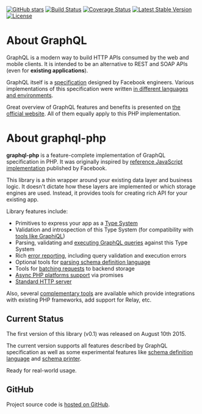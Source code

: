 [![GitHub stars](https://img.shields.io/github/stars/webonyx/graphql-php.svg?style=social&label=Star)](https://github.com/webonyx/graphql-php)
[![Build Status](https://travis-ci.org/webonyx/graphql-php.svg?branch=master)](https://travis-ci.org/webonyx/graphql-php)
[![Coverage Status](https://coveralls.io/repos/github/webonyx/graphql-php/badge.svg)](https://coveralls.io/github/webonyx/graphql-php)
[![Latest Stable Version](https://poser.pugx.org/webonyx/graphql-php/version)](https://packagist.org/packages/webonyx/graphql-php)
[![License](https://poser.pugx.org/webonyx/graphql-php/license)](https://packagist.org/packages/webonyx/graphql-php)

# About GraphQL

GraphQL is a modern way to build HTTP APIs consumed by the web and mobile clients.
It is intended to be an alternative to REST and SOAP APIs (even for **existing applications**).

GraphQL itself is a [specification](https://github.com/facebook/graphql) designed by Facebook
engineers. Various implementations of this specification were written
[in different languages and environments](http://graphql.org/code/).

Great overview of GraphQL features and benefits is presented on [the official website](http://graphql.org/).
All of them equally apply to this PHP implementation.

# About graphql-php

**graphql-php** is a feature-complete implementation of GraphQL specification in PHP.
It was originally inspired by [reference JavaScript implementation](https://github.com/graphql/graphql-js)
published by Facebook.

This library is a thin wrapper around your existing data layer and business logic.
It doesn't dictate how these layers are implemented or which storage engines
are used. Instead, it provides tools for creating rich API for your existing app.

Library features include:

- Primitives to express your app as a [Type System](type-definitions/index.md)
- Validation and introspection of this Type System (for compatibility with [tools like GraphiQL](complementary-tools.md#general-graphql-tools))
- Parsing, validating and [executing GraphQL queries](executing-queries.md) against this Type System
- Rich [error reporting](error-handling.md), including query validation and execution errors
- Optional tools for [parsing schema definition language](schema-definition-language.md)
- Tools for [batching requests](data-fetching.md#solving-n1-problem) to backend storage
- [Async PHP platforms support](data-fetching.md#async-php) via promises
- [Standard HTTP server](executing-queries.md#using-server)

Also, several [complementary tools](complementary-tools.md) are available which provide integrations with
existing PHP frameworks, add support for Relay, etc.

## Current Status

The first version of this library (v0.1) was released on August 10th 2015.

The current version supports all features described by GraphQL specification
as well as some experimental features like
[schema definition language](schema-definition-language.md) and
[schema printer](class-reference.md#graphqlutilsschemaprinter).

Ready for real-world usage.

## GitHub

Project source code is [hosted on GitHub](https://github.com/webonyx/graphql-php).
